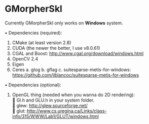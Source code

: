 # GMorpherSkl

Currently GMorpherSkl only works on __Windows__ system.  

•	Dependencies (required):
1.	CMake (at least version 2.8)
2.	CUDA (the newer the better, I use v8.0.61)
3.	CGAL and Boost: http://www.cgal.org/download/windows.html
4.	OpenCV 2.4
5.	Eigen
6.	Ceres
    a.	glog
    b.	gflag
    c.	suitesparse-metis-for-windows: https://github.com/jlblancoc/suitesparse-metis-for-windows
    
    
•	Dependencies (optional):
1.	OpenGL thing (needed when you wanna do 2D rendering): </br>
    	Gl.h and GLU.h in your system folder.</br>
    	glew: http://glew.sourceforge.net/</br>
    	glut: http://www.cs.uregina.ca/Links/class-info/315/WWW/Lab1/GLUT/windows.html</br>

